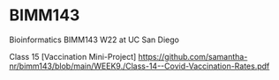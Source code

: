 # BIMM143
Bioinformatics BIMM143 W22 at UC San Diego

Class 15 [Vaccination Mini-Project] https://github.com/samantha-nr/bimm143/blob/main/WEEK9./Class-14--Covid-Vaccination-Rates.pdf
